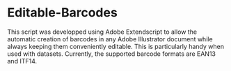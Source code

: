 # Editable-Barcodes
This script was developped using Adobe Extendscript to allow the automatic creation of barcodes in any Adobe Illustrator document while always keeping them conveniently editable. This is particularly handy when used with datasets.
Currently, the supported barcode formats are EAN13 and ITF14.
